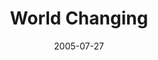 ---
date: 2005-07-27
title: World Changing
source: Jamais Cascio
sourceUrl: https://worldchanging.com/archives/003199.html
---